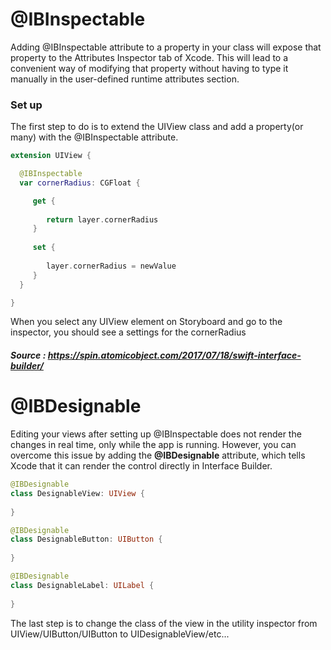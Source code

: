 # @IBInspectable

Adding @IBInspectable attribute to a property in your class will expose that property to the Attributes Inspector tab of Xcode. 
This will lead to a convenient way of modifying that property without having to type it manually in the user-defined runtime attributes section.

### Set up

The first step to do is to extend the UIView class and add a property(or many) with the @IBInspectable attribute.

```swift
extension UIView {

  @IBInspectable
  var cornerRadius: CGFloat {

     get {
     
        return layer.cornerRadius
     }
     
     set {
     
        layer.cornerRadius = newValue
     }
  }

}
```
When you select any UIView element on Storyboard and go to the inspector, you should see a settings for the cornerRadius



##### Source : https://spin.atomicobject.com/2017/07/18/swift-interface-builder/


# @IBDesignable

Editing your views after setting up @IBInspectable does not render the changes in real time, only while the app is running. However, you can overcome this issue by adding the <b>@IBDesignable</b> attribute, which tells Xcode that it can render the control directly in Interface Builder.

``` swift
@IBDesignable
class DesignableView: UIView {
    
}

@IBDesignable
class DesignableButton: UIButton {
    
}

@IBDesignable
class DesignableLabel: UILabel {
    
}


```

The last step is to change the class of the view in the utility inspector from UIView/UIButton/UIButton to UIDesignableView/etc...
